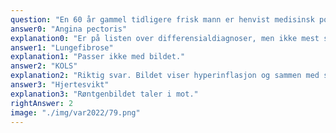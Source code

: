 ```yaml
---
question: "En 60 år gammel tidligere frisk mann er henvist medisinsk poliklinikk grunnet anstrengelsesdyspnoe. Han har de siste par årene fått problemer med å følge jaktlaget sitt i terrenget pga pusten. Ellers lite plaget. Samtidig med at han blir tungpusten føler han et ubehag i brystkassen. Han sover flatt. Ingen ankelødemer. Driver ingen trening. Stillesittende arbeid. Røkt ca 10 sigaretter daglig fra 20-års alderen. Dagen før den polikliniske timen tok han røntgen thorax som vist. Hva er mest sannsynlige diagnose så langt?"
answer0: "Angina pectoris"
explanation0: "Er på listen over differensialdiagnoser, men ikke mest sannsynlig gitt røntgenbildet."
answer1: "Lungefibrose"
explanation1: "Passer ikke med bildet."
answer2: "KOLS"
explanation2: "Riktig svar. Bildet viser hyperinflasjon og sammen med sykehistorien gir dette sterk mistanke om lungeemfysem."
answer3: "Hjertesvikt"
explanation3: "Røntgenbildet taler i mot."
rightAnswer: 2
image: "./img/var2022/79.png"
---
```

